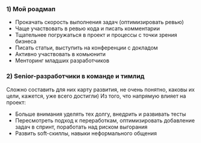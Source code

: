 

### 1) Мой роадмап

- Прокачать скорость выполнения задач (оптимизировать ревью)
- Чаще участвовать в ревью кода и писать комментарии
- Тщательнее погружаться в проект и процессы с точки зрения бизнеса
- Писать статьи, выступить на конференции с докладом
- Активно участвовать в комьюнити
- Менторинг младших разработчиков


### 2) Senior-разработчики в команде и тимлид

Сложно составить для них карту развития, не очень понятно, каковы их цели, кажется, уже всего достигли)
Из того, что напрямую влияет на проект:

- Больше внимания уделять тех долгу, внедрить и развивать тесты
- Пересмотреть подход к переработкам, оптимизировать добавление задач в спринт, поработать над риском выгорания
- Развить soft-скиллы, навыки неформального общения



